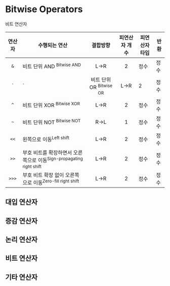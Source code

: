 # Bitwise Operators

<p class="sub-title">비트 연산자</p>

|연산자|수행되는 연산|결합방향|피연산자 개수|피연산자 타입|반환|
|:---:|---|:---:|:---:|---|---|
`&`|비트 단위 AND <sup>Bitwise AND</sup>|L->R|2|정수|정수
`|`|비트 단위 OR <sup>Bitwise OR</sup>|L->R|2|정수|정수
`^`|비트 단위 XOR <sup>Bitwise XOR</sup>|L->R|2|정수|정수
`~`|비트 단위 NOT <sup>Bitwise NOT</sup>|R->L|1|정수|정수
`<<`|왼쪽으로 이동<sup>Left shift</sup>|L->R|2|정수|정수
`>>`|부호 비트를 확장하면서 오른쪽으로 이동<sup>Sign-propagating right shift</sup>|L->R|2|정수|정수
`>>>`|부호 비트 확장 없이 오른쪽으로 이동<sup>Zero-fill right shift</sup>|L->R|2|정수|정수

## 대입 연산자

## 증감 연산자

## 논리 연산자

## 비트 연산자

## 기타 연산자